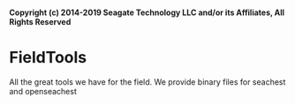 #### Copyright (c) 2014-2019 Seagate Technology LLC and/or its Affiliates, All Rights Reserved

# FieldTools
All the great tools we have for the field.
We provide binary files for seachest and openseachest
